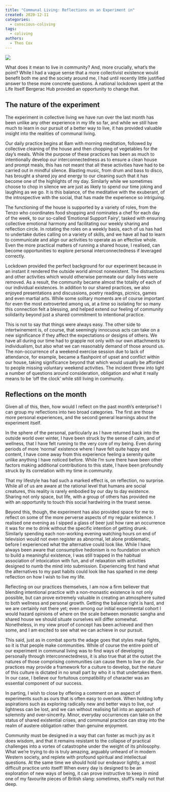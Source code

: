 ```yaml
---
title: "Communal Living: Reflections on an Experiment in"
created: 2020-12-11
categories: 
  - conscious-coliving
tags: 
  - coliving
authors: 
  - Theo Cox
---
```


![](https://artearthtech.files.wordpress.com/2020/12/experiment-crew.jpg?w=1024)

What does it mean to live in community? And, more crucially, what’s the point? While I had a vague sense that a more collectivist existence would benefit both me and the society around me, I had until recently little justified answer to these more concrete questions. A national lockdown spent at the Life Itself Bergerac Hub provided an opportunity to change that.

## The nature of the experiment

The experiment in collective living we have run over the last month has been unlike any other experience in my life so far, and while we still have much to learn in our pursuit of a better way to live, it has provided valuable insight into the realities of communal living.

Our daily practice begins at 8am with morning meditation, followed by collective cleaning of the house and then chopping of vegetables for the day’s meals. While the purpose of these practices has been as much to intentionally develop our interconnectedness as to ensure a clean house and prompt meals, this has not meant that all these activities have had to be carried out in mindful silence. Blasting music, from drum and bass to disco, has brought a shared joy and energy to our cleaning such that it has become one of the highlights of my day. Similarly while we sometimes choose to chop in silence we are just as likely to spend our time joking and laughing as we go. It is this balance, of the meditative with the exuberant, of the introspective with the social, that has made the experience so intriguing.

The functioning of the house is supported by a variety of roles, from the Tenzo who coordinates food shopping and nominates a chef for each day of the week, to our so-called ‘Emotional Support Fairy’, tasked with ensuring collective emotional harmony and facilitating our weekly sharing and reflection circle. In rotating the roles on a weekly basis, each of us has had to undertake duties calling on a variety of skills, and we have all had to learn to communicate and align our activities to operate as an effective whole. Even the more practical matters of running a shared house, I realised, can become opportunities to explore personal interconnectedness if leveraged correctly.

Lockdown provided the perfect background for our experiment because in an instant it rendered the outside world almost nonexistent. The distractions and other activities which would otherwise permeate our daily lives were removed. As a result, the community became almost the totality of each of our individual existences. In addition to our shared practices, we also enjoyed presentations and discussions, poetry readings, picnics, games and even martial arts. While some solitary moments are of course important for even the most extroverted among us, at a time so isolating for so many this connection felt a blessing, and helped extend our feeling of community solidarity beyond just a shared commitment to intentional practice.

This is not to say that things were always easy. The other side to intertwinement is, of course, that seemingly innocuous acts can take on a new significance if they affect the expectations or designs of others. We have all during our time had to grapple not only with our own attachments to individualism, but also what we can reasonably demand of those around us. The non-occurrence of a weekend exercise session due to lack of attendance, for example, became a flashpoint of upset and conflict within our house, taking significance beyond that which would usually be afforded to people missing voluntary weekend activities. The incident threw into light a number of questions around consideration, obligation and what it really means to be ‘off the clock’ while still living in community.

## Reflections on the month

Given all of this, then, how would I reflect on the past month’s enterprise? I can group my reflections into two broad categories. The first are those more personal experiences, and the second general learnings about the experiment itself.

In the sphere of the personal, particularly as I have returned back into the outside world over winter, I have been struck by the sense of calm, and of wellness, that I have felt running to the very core of my being. Even during periods of more ‘normal’ existence where I have felt quite happy and content, I have come away from this experience feeling a serenity quite unlike anything I have noticed before. While I’m sure there have been other factors making additional contributions to this state, I have been profoundly struck by its correlation with my time in community.

That my lifestyle has had such a marked effect is, on reflection, no surprise. While all of us are aware at the rational level that humans are social creatures, this reality is rarely embodied by our day to day existence. Sharing not only space, but life, with a group of others has provided me with an opportunity to touch this social hardwiring in the truest sense.

Beyond this, though, the experiment has also provided space for me to reflect on some of the more perverse aspects of my regular existence. I realised one evening as I sipped a glass of beer just how rare an occurrence it was for me to drink without the specific intention of getting drunk. Similarly spending each non-working evening watching hours on end of television would not even register as abnormal, let alone problematic, before I experienced what the alternative could look like. While I have always been aware that consumptive hedonism is no foundation on which to build a meaningful existence, I was still trapped in the habitual association of intoxication with fun, and of relaxation with activities designed to numb the mind into submission. Experiencing first hand what the alternatives to my past habits could look like has sparked in me deep reflection on how I wish to live my life.

Reflecting on our practices themselves, I am now a firm believer that blending intentional practice with a non-monastic existence is not only possible, but can prove extremely valuable in creating an atmosphere suited to both wellness and personal growth. Getting the balance right is hard, and we are certainly not there yet; even among our initial experimental cohort I would hazard opinions of where on the scale between monastic sangha and shared house we should situate ourselves will differ somewhat. Nonetheless, in my view proof of concept has been achieved and then some, and I am excited to see what we can achieve in our pursuit.

This said, just as in combat sports the adage goes that styles make fights, so it is that people make communities. While of course the entire point of our experiment in communal living was to find ways of developing personally through interconnectedness, it is also true that at the outset the natures of those comprising communities can cause them to live or die. Our practices may provide a framework for a culture to develop, but the nature of this culture is dictated in no small part by who it is that undertakes them. In our case, I believe our fortuitous compatibility of character was an essential component of our success.

In parting, I wish to close by offering a comment on an aspect of experiments such as ours that is often easy to overlook. When holding lofty aspirations such as exploring radically new and better ways to live, our lightness can be lost, and we can without realising fall into an approach of solemnity and over-sincerity. Minor, everyday occurrences can take on the status of shared existential crises, and communal practice can stray into the realm of austere obligation rather than genuine enjoyment.

Community must be designed in a way that can foster as much joy as it does wisdom, and that it remains resistant to the collapse of practical challenges into a vortex of catastrophe under the weight of its philosophy. What we’re trying to do is truly amazing, arguably unheard of in modern Western society, and replete with profound spiritual and intellectual questions. At the same time we should hold our endeavor lightly, a most difficult practice unto itself! When every day is designed to be an exploration of new ways of being, it can prove instructive to keep in mind one of my favourite pieces of British slang: sometimes, stuff’s really not that deep.
